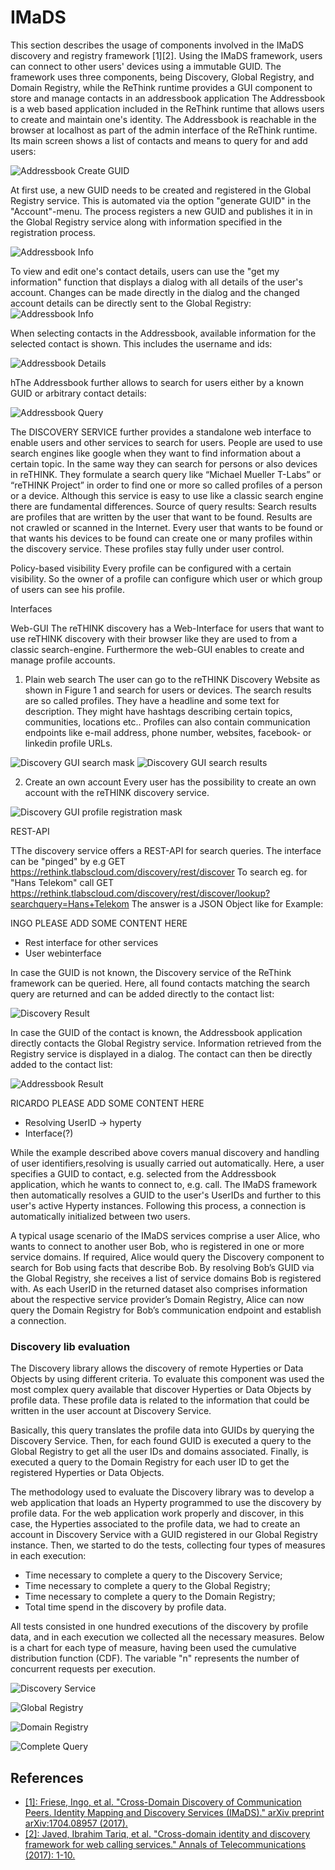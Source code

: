 # IMaDS

This section describes the usage of components involved in the IMaDS discovery and registry framework [1][2]. Using the IMaDS framework, users can connect to other users' devices using a immutable GUID. The framework uses three components, being Discovery, Global Registry, and Domain Registry, while the ReThink runtime provides a GUI component to store and manage contacts in an addressbook application
The Addressbook is a web based application included in the ReThink runtime that allows users to create and maintain one's identity. The Addressbook is reachable in the browser at localhost as part of the admin interface of the ReThink runtime. Its main screen shows a list of contacts and means to query for and add users:

![Addressbook Create GUID](https://github.com/reTHINK-project/specs/blob/master/tests/discovery/ab-main.png)

At first use, a new GUID needs to be created and registered in the Global Registry service. This is automated via the option "generate GUID" in the "Account"-menu. The process registers a new GUID and publishes it in in the Global Registry service along with information specified in the registration process.

![Addressbook Info](https://github.com/reTHINK-project/specs/blob/master/tests/discovery/ab-createguid.png)

To view and edit one's contact details, users can use the "get my information" function that displays a dialog with all details of the user's account. Changes can be made directly in the dialog and the changed account details can be directly sent to the Global Registry:
![Addressbook Info](https://github.com/reTHINK-project/specs/blob/master/tests/discovery/ab-info.png)

When selecting contacts in the Addressbook, available information for the selected contact is shown. This includes the username and ids:

![Addressbook Details](https://github.com/reTHINK-project/specs/blob/master/tests/discovery/ab-details.png)

hThe Addressbook further allows to search for users either by a known GUID or arbitrary contact details:

![Addressbook Query](https://github.com/reTHINK-project/specs/blob/master/tests/discovery/ab-query.png)

The DISCOVERY SERVICE further provides a standalone web interface to enable users and other services to search for users. People are used to use search engines like google when they want to find information about a certain topic. In the same way they can search for persons or also devices in reTHINK. They formulate a search query like “Michael Mueller T-Labs” or “reTHINK Project” in order to find one or more so called profiles of a person or a device. Although this service is easy to use like a classic search engine there are fundamental differences.
Source of query results:
Search results are profiles that are written by the user that want to be found. Results are not crawled or scanned in the Internet. Every user that wants to be found or that wants his devices to be found can create one or many profiles within the discovery service.
These profiles stay fully under user control.

Policy-based visibility
Every profile can be configured with a certain visibility. So the owner of a profile can configure which user or which group of users can see his profile.

Interfaces

Web-GUI
The reTHINK discovery has a Web-Interface for users that want to use reTHINK discovery with their browser like they are used to from a classic search-engine. Furthermore the web-GUI enables to create and manage profile accounts.

1) Plain web search
The user can go to the reTHINK Discovery Website as shown in Figure 1 and search for users or devices. The search results are so called profiles. They have a headline and some text for description. They might have hashtags describing certain topics, communities, locations etc.. Profiles can also contain communication endpoints like e-mail address, phone number, websites, facebook- or linkedin profile URLs.

![Discovery GUI search mask](https://github.com/reTHINK-project/specs/blob/master/tests/discovery/reTHINK_mask.png)
![Discovery GUI search results](https://github.com/reTHINK-project/specs/blob/master/tests/discovery/reTHINK_search_results.png)

2) Create an own account
Every user has the possibility to create an own account with the reTHINK discovery service. 

![Discovery GUI profile registration mask](https://github.com/reTHINK-project/specs/blob/master/tests/discovery/reTHINK_register_mask.png)


REST-API

TThe discovery service offers a REST-API for search queries. The interface can be "pinged" by e.g GET https://rethink.tlabscloud.com/discovery/rest/discover 
To search eg. for "Hans Telekom" call 
GET https://rethink.tlabscloud.com/discovery/rest/discover/lookup?searchquery=Hans+Telekom
The answer is a JSON Object like for Example:


INGO PLEASE ADD SOME CONTENT HERE
- Rest interface for other services
- User webinterface

In case the GUID is not known, the Discovery service of the ReThink framework can be queried. Here, all found contacts matching the search query are returned and can be added directly to the contact list:

![Discovery Result](https://github.com/reTHINK-project/specs/blob/master/tests/discovery/ab-result.png)

In case the GUID of the contact is known, the Addressbook application directly contacts the Global Registry service. Information retrieved from the Registry service is displayed in a dialog. The contact can then be directly added to the contact list:

![Addressbook Result](https://github.com/reTHINK-project/specs/blob/master/tests/discovery/ab-result.png)

RICARDO PLEASE ADD SOME CONTENT HERE
- Resolving UserID -> hyperty
- Interface(?)

While the example described above covers manual discovery and handling of user identifiers,resolving is usually carried out automatically. Here, a user specifies a GUID to contact, e.g. selected from the Addressbook application, which he wants to connect to, e.g. call. The IMaDS framework then automatically resolves a GUID to the user's UserIDs and further to this user's active Hyperty instances. Following this process, a connection is automatically initialized between two users.

A typical usage scenario of the IMaDS services comprise a user Alice, who wants to connect to another user Bob, who is registered in one or more service domains. If required, Alice would query the Discovery component to search for Bob using facts that describe Bob. By resolving Bob’s GUID via the Global Registry, she receives a list of service domains Bob is registered with. As each UserID in the returned dataset also comprises information about the respective service provider’s Domain Registry, Alice can now query the Domain Registry for Bob’s communication endpoint and establish a connection.

### Discovery lib evaluation

The Discovery library allows the discovery of remote Hyperties or Data Objects by using different criteria. To evaluate this component was used the most complex query available that discover Hyperties or Data Objects by profile data. These profile data is related to the information that could be written in the user account at Discovery Service.

Basically, this query translates the profile data into GUIDs by querying the Discovery Service. Then, for each found GUID is executed a query to the Global Registry to get all the user IDs and domains associated. Finally, is executed a query to the Domain Registry for each user ID to get the registered Hyperties or Data Objects.

The methodology used to evaluate the Discovery library was to develop a web application that loads an Hyperty programmed to use the discovery by profile data. For the web application work properly and discover, in this case, the Hyperties associated to the profile data, we had to create an account in Discovery Service with a GUID registered in our Global Registry instance. Then, we started to do the tests, collecting four types of measures in each execution:

  * Time necessary to complete a query to the Discovery Service;
  * Time necessary to complete a query to the Global Registry;
  * Time necessary to complete a query to the Domain Registry;
  * Total time spend in the discovery by profile data.

All tests consisted in one hundred executions of the discovery by profile data, and in each execution we collected all the necessary measures. Below is a chart for each type of measure, having been used the cumulative distribution function (CDF). The variable "n" represents the number of concurrent requests per execution.

![Discovery Service](./discovery%20lib%20evaluation/Discovery%20Service.png)

![Global Registry](./discovery%20lib%20evaluation/Global%20Registry.png)

![Domain Registry](./discovery%20lib%20evaluation/Domain%20Registry.png)

![Complete Query](./discovery%20lib%20evaluation/Complete%20Query.png)



## References

 * [[1]: Friese, Ingo, et al. "Cross-Domain Discovery of Communication Peers. Identity Mapping and Discovery Services (IMaDS)." arXiv preprint arXiv:1704.08957 (2017).](https://arxiv.org/abs/1704.08957)
 * [[2]: Javed, Ibrahim Tariq, et al. "Cross-domain identity and discovery framework for web calling services." Annals of Telecommunications (2017): 1-10.](https://link.springer.com/article/10.1007/s12243-017-0587-2)
